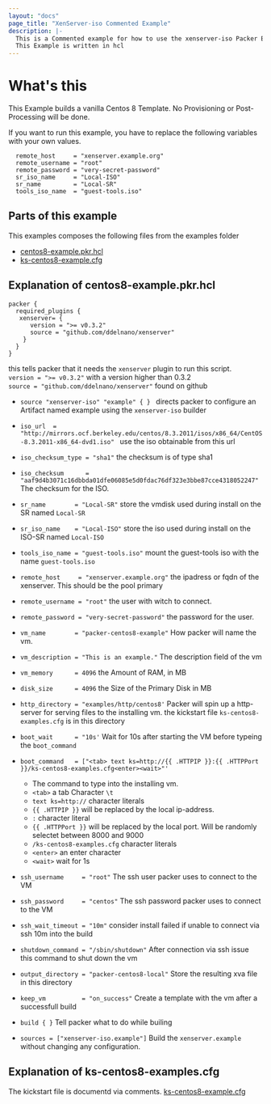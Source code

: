 ```yaml
---
layout: "docs"
page_title: "XenServer-iso Commented Example"
description: |-
  This is a Commented example for how to use the xenserver-iso Packer Builder.
  This Example is written in hcl
---
```


# What's this 
This Example builds a vanilla Centos 8 Template. No Provisioning or Post-Processing will be done.

If you want to run this example, you have to replace the following variables with your own values.
```hcl
  remote_host     = "xenserver.example.org"
  remote_username = "root"
  remote_password = "very-secret-password"
  sr_iso_name     = "Local-ISO"
  sr_name         = "Local-SR"
  tools_iso_name  = "guest-tools.iso"
```

## Parts of this example
This examples composes the following files from the examples folder

* [centos8-example.pkr.hcl](../../examples/http/centos/centos8-example.pkr.hcl)
* [ks-centos8-example.cfg](../../examples/http/centos/ks-centos8-example.cfg)


## Explanation of centos8-example.pkr.hcl

```hcl
packer {
  required_plugins {
   xenserver= {
      version = ">= v0.3.2"
      source = "github.com/ddelnano/xenserver"
    }
  }
}
```
this tells packer that it needs the `xenserver` plugin to run this script.  
`version = ">= v0.3.2"` with  a version higher than 0.3.2   
`source = "github.com/ddelnano/xenserver"` found on github   


* `source "xenserver-iso" "example" { } ` directs packer to configure an Artifact named example using the `xenserver-iso` builder

* `iso_url  = "http://mirrors.ocf.berkeley.edu/centos/8.3.2011/isos/x86_64/CentOS-8.3.2011-x86_64-dvd1.iso" ` use the iso obtainable from this url
* `iso_checksum_type = "sha1"` the checksum is of type sha1
* `iso_checksum      = "aaf9d4b3071c16dbbda01dfe06085e5d0fdac76df323e3bbe87cce4318052247"` The checksum for the ISO. 

* `sr_name        = "Local-SR"` store the vmdisk used during install on the SR named `Local-SR`
* `sr_iso_name    = "Local-ISO"` store the iso used during install on the ISO-SR named `Local-ISO`
* `tools_iso_name = "guest-tools.iso"` mount the guest-tools iso with the name `guest-tools.iso`

* `remote_host     = "xenserver.example.org"` the ipadress or fqdn of the xenserver. This should be the pool primary
* `remote_username = "root"` the user with witch to connect.
* `remote_password = "very-secret-password"` the password for the user.

* `vm_name        = "packer-centos8-example"` How packer will name the vm.
* `vm_description = "This is an example."` The description field of the vm
* `vm_memory      = 4096` the Amount of RAM, in MB
* `disk_size      = 4096` the Size of the Primary Disk in MB

* `http_directory = "examples/http/centos8'`  Packer will spin up a http-server for serving files to the installing vm. the kickstart file `ks-centos8-examples.cfg` is in this directory
* `boot_wait      = "10s'`  Wait for 10s after starting the VM before typeing the `boot_command`
* `boot_command   = ["<tab> text ks=http://{{ .HTTPIP }}:{{ .HTTPPort }}/ks-centos8-examples.cfg<enter><wait>"'` 
  * The command to type into the installing vm.
  * `<tab>` a tab Character `\t`
  * `text ks=http://` character literals
  * `{{ .HTTPIP }}` will be replaced by the local ip-address.
  * `:` character literal
  * `{{ .HTTPPort }}` will be replaced by the local port. Will be randomly selectet between 8000 and 9000
  * `/ks-centos8-examples.cfg` character literals
  * `<enter>` an enter character
  * `<wait>` wait for 1s

* `ssh_username     = "root"` The ssh user packer uses to connect to the VM
* `ssh_password     = "centos"` The ssh password packer uses to connect to the VM
* `ssh_wait_timeout = "10m"` consider install failed if unable to connect via ssh 10m into the build
* `shutdown_command = "/sbin/shutdown"` After connection via ssh issue this command to shut down the vm
* `output_directory = "packer-centos8-local"` Store the resulting xva file in this directory
* `keep_vm          = "on_success"` Create a template with the vm after a successfull build

* `build { }` Tell packer what to do while builing
* `sources = ["xenserver-iso.example"]` Build the `xenserver.example` without changing any configuration.

## Explanation of ks-centos8-examples.cfg

The kickstart file is documentd via comments.
[ks-centos8-example.cfg](../../examples/http/centos/ks-centos8-example.cfg)
